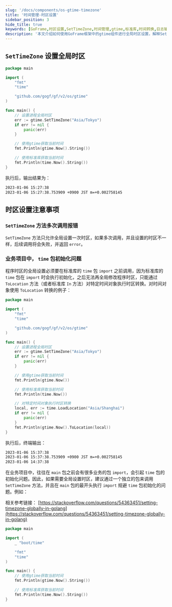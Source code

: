 ```yaml
---
slug: '/docs/components/os-gtime-timezone'
title: '时间管理-时区设置'
sidebar_position: 3
hide_title: true
keywords: [GoFrame,时区设置,SetTimeZone,时间管理,gtime,标准库,时间转换,日志输出,全局设置,编程指南]
description: '本文介绍如何使用GoFrame框架中的gtime组件进行全局时区设置，解释SetTimeZone方法的使用限制及注意事项，并提供代码示例展示程序中如何正确管理和转换时间，尤其是在涉及多个时区的业务场景中。'
---
```


## `SetTimeZone` 设置全局时区

```go
package main

import (
    "fmt"
    "time"

    "github.com/gogf/gf/v2/os/gtime"
)

func main() {
    // 设置进程全局时区
    err := gtime.SetTimeZone("Asia/Tokyo")
    if err != nil {
        panic(err)
    }

    // 使用gtime获取当前时间
    fmt.Println(gtime.Now().String())

    // 使用标准库获取当前时间
    fmt.Println(time.Now().String())
}
```

执行后，输出结果为：

```html
2023-01-06 15:27:38
2023-01-06 15:27:38.753909 +0900 JST m=+0.002758145
```

## 时区设置注意事项

### `SetTimeZone` 方法多次调用报错

`SetTimeZone` 方法只允许全局设置一次时区，如果多次调用，并且设置的时区不一样，后续调用将会失败，并返回 `error`。

### 业务项目中， `time` 包初始化问题

程序时区的全局设置必须要在标准库的 `time` 包 `import` 之前调用，因为标准库的 `time` 包在 `import` 时会执行初始化，之后无法再全局修改程序时区，只能通过 `ToLocation` 方法（或者标准库 `In` 方法）对特定时间对象执行时区转换。对时间对象使用 `ToLocation` 转换的例子：

```go
package main

import (
    "fmt"
    "time"

    "github.com/gogf/gf/v2/os/gtime"
)

func main() {
    // 设置进程全局时区
    err := gtime.SetTimeZone("Asia/Tokyo")
    if err != nil {
        panic(err)
    }

    // 使用gtime获取当前时间
    fmt.Println(gtime.Now())

    // 使用标准库获取当前时间
    fmt.Println(time.Now())

    // 对特定时间对象执行时区转换
    local, err := time.LoadLocation("Asia/Shanghai")
    if err != nil {
        panic(err)
    }
    fmt.Println(gtime.Now().ToLocation(local))
}
```

执行后，终端输出：

```html
2023-01-06 15:37:38
2023-01-06 15:37:38.753909 +0900 JST m=+0.002758145
2023-01-06 14:37:38
```

在业务项目中，往往在 `main` 包之前会有很多业务的包 `import`，会引起 `time` 包的初始化问题。因此，如果需要全局设置时区，建议通过一个独立的包来调用 `SetTimeZone` 方法，并且在 `main` 包的最开头执行 `import` 规避 `time` 包初始化的问题。例如：

相关参考链接： [https://stackoverflow.com/questions/54363451/setting-timezone-globally-in-golang](https://stackoverflow.com/questions/54363451/setting-timezone-globally-in-golang)

```go
package main

import (
    _ "boot/time"

    "fmt"
    "time"
)

func main() {
    // 使用gtime获取当前时间
    fmt.Println(gtime.Now().String())

    // 使用标准库获取当前时间
    fmt.Println(time.Now().String())
}
```